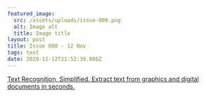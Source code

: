 ```yaml
---
featured_image:
  src: /assets/uploads/issue-000.png
  alt: Image alt
  title: Image title
layout: post
title: Issue 000 - 12 Nov
tags: test
date: 2020-11-12T21:52:39.086Z
---
```

<a href="https://textsniper.app/" title="Text Recognition, Simplified" alt="Text Recognition, Simplified" target="_blank">Text Recognition, Simplified. Extract text from graphics and digital documents in seconds.</a>